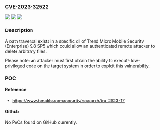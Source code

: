 ### [CVE-2023-32522](https://cve.mitre.org/cgi-bin/cvename.cgi?name=CVE-2023-32522)
![](https://img.shields.io/static/v1?label=Product&message=Trend%20Micro%20Moibile%20Security%20for%20Enterprise&color=blue)
![](https://img.shields.io/static/v1?label=Version&message=9.8%20SP5%3C%209.8.3294%20&color=brighgreen)
![](https://img.shields.io/static/v1?label=Vulnerability&message=n%2Fa&color=brighgreen)

### Description

A path traversal exists in a specific dll of Trend Micro Mobile Security (Enterprise) 9.8 SP5 which could allow an authenticated remote attacker to delete arbitrary files.

Please note: an attacker must first obtain the ability to execute low-privileged code on the target system in order to exploit this vulnerability.

### POC

#### Reference
- https://www.tenable.com/security/research/tra-2023-17

#### Github
No PoCs found on GitHub currently.

